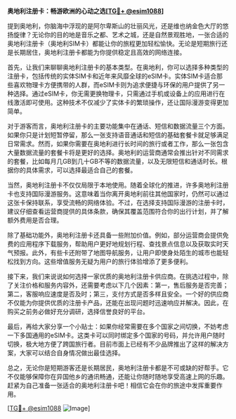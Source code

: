 **奥地利注册卡：畅游欧洲的心动之选[[TG💪+ @esim1088](https://t.me/s/esim1088)]**

提到奥地利，你脑海中浮现的是阿尔卑斯山的壮丽风光，还是维也纳金色大厅的悠扬旋律？无论你的目的地是音乐之都、艺术之城，还是自然景观胜地，一张合适的奥地利注册卡（奥地利SIM卡）都能让你的旅程更加轻松愉快。无论是短期旅行还是长期居住，奥地利注册卡都能为你提供稳定且高效的网络连接。

首先，让我们来聊聊奥地利注册卡的基本类型。在奥地利，你可以选择多种类型的注册卡，包括传统的实体SIM卡和近年来风靡全球的eSIM卡。实体SIM卡适合那些喜欢物理卡方便携带的人群，而eSIM卡则为追求便捷与环保的用户提供了另一种选择。通过eSIM卡，你无需更换物理卡，只需通过手机或设备上的应用进行在线激活即可使用。这种技术不仅减少了实体卡的繁琐操作，还让国际漫游变得更加简单。

对于游客而言，奥地利注册卡的主要功能集中在通话、短信和数据流量三个方面。如果你只是计划短暂停留，那么一张支持语音通话和短信的基础套餐卡就足够满足日常需求。然而，如果你需要在奥地利进行长时间的旅行或者工作，那么一张包含大量数据流量的套餐卡将是更好的选择。奥地利的运营商通常会推出针对不同需求的套餐，比如每月几GB到几十GB不等的数据流量，以及无限短信和通话时长。根据你的具体需求，可以选择最适合自己的套餐。

当然，奥地利注册卡不仅仅局限于本地使用。随着全球化的推进，许多奥地利注册卡也支持国际漫游服务。这意味着当你离开奥地利前往其他国家时，仍然可以通过这张卡保持联系，享受流畅的网络体验。不过，在选择支持国际漫游的注册卡时，建议仔细查看运营商提供的具体条款，确保其覆盖范围符合你的出行计划，并了解额外费用是否合理。

除了基础功能外，奥地利注册卡还具备一些附加价值。例如，部分运营商会提供免费的应用程序下载服务，帮助用户更好地规划行程、查找景点信息以及获取实时天气预报。此外，有些卡还附带了地图导航服务，让用户即使身处陌生的城市也能轻松找到方向。这些增值服务无疑为用户的旅行体验增添了更多便利。

接下来，我们来说说如何选择一家优质的奥地利注册卡供应商。在挑选过程中，除了关注价格和服务内容外，还需要考虑以下几个因素：第一，售后服务是否完善；第二，客服响应速度是否及时；第三，支付方式是否多样且安全。一个好的供应商不仅能为你提供优质的注册卡产品，还能在出现问题时迅速响应并解决。因此，在购买之前务必做好充分调研，选择信誉良好的平台。

最后，再给大家分享一个小贴士：如果你经常需要在多个国家之间切换，不妨考虑一下多国通用的eSIM卡。这类卡可以同时绑定多个国家的号码，并允许用户随时切换，极大地方便了跨国旅行者。目前市面上已经有不少品牌推出了这样的解决方案，大家可以结合自身情况做出最佳选择。

总之，无论你是短期游客还是长期居民，奥地利注册卡都是不可或缺的好帮手。它不仅能够保障你在异国他乡的通讯畅通，还能让你随时随地享受高速上网的乐趣。赶紧为自己准备一张适合的奥地利注册卡吧！相信它会在你的旅途中发挥重要作用。

[[TG💪+ @esim1088](https://t.me/s/esim1088) ![Image](https://i.postimg.cc/4NQfJmqS/Snipaste-2025-05-13-00-14-12.png)]